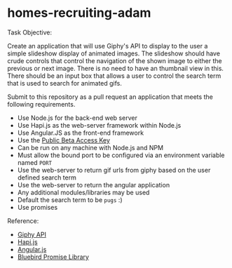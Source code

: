 # homes-recruiting-adam

Task Objective:

Create an application that will use Giphy's API to display to the user a simple slideshow display of animated images. The slideshow should have crude controls that control the navigation of the shown image to either the previous or next image. There is no need to have an thumbnail view in this. There should be an input box that allows a user to control the search term that is used to search for animated gifs.


Submit to this repository as a pull request an application that meets the following requirements.

* Use Node.js for the back-end web server
* Use Hapi.js as the web-server framework within Node.js
* Use Angular.JS as the front-end framework
* Use the [Public Beta Access Key](https://github.com/Giphy/GiphyAPI#access-and-api-keys)
* Can be run on any machine with Node.js and NPM
* Must allow the bound port to be configured via an environment variable named `PORT`
* Use the web-server to return gif urls from giphy based on the user defined search term
* Use the web-server to return the angular application
* Any additional modules/libraries may be used
* Default the search term to be `pugs` :)
* Use promises

Reference: 
* [Giphy API](https://github.com/Giphy/GiphyAPI#overview)
* [Hapi.js](http://hapijs.com/)
* [Angular.js](https://angularjs.org/)
* [Bluebird Promise Library](https://github.com/petkaantonov/bluebird)
